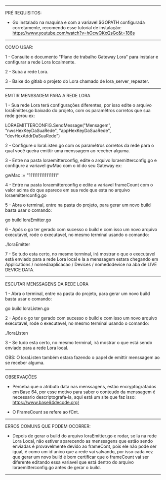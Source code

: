 ---------------------------------------------------------------------------------------------------

PRÉ REQUISITOS:
 
- Go instalado na maquina e com a variavel $GOPATH configurada corretamente, recomendo esse tutorial de instalação:
https://www.youtube.com/watch?v=hOcwQKxQsGc&t=188s

---------------------------------------------------------------------------------------------------

COMO USAR:

1 - Consulte o documento "Plano de trabalho Gateway Lora" para instalar e configurar a rede Lora localmente.

2 - Suba a rede Lora.

3 - Baixe do gitlab o projeto do Lora chamado de lora_server_repeater.

---------------------------------------------------------------------------------------------------

EMITIR MENSSAGEM PARA A REDE LORA

1 - Sua rede Lora terá configurações diferentes, por isso edite o arquivo loraEmitter.go baixado do projeto, com os paramêtros corretos que sua rede gerou ex:

LORAEMITTERCONFIG.SendMessage("Mensagem", "nwsHexKeyDaSuaRede", "appHexKeyDaSuaRede", "devHexAddrDaSuaRede")

2 - Configure o loraListen.go com os paramêtros corretos da rede para o qual você queira emittir uma menssagem ao receber alguma.

3 - Entre na pasta loraemitterconfig, edite o arquivo loraemitterconfig.go e configure a variavel gwMac com o id do seu Gateway ex:

gwMac := "1111111111111111"

4 - Entre na pasta loraemitterconfig e edite a variavel frameCount com o valor acima do que aparece em sua rede que esta no arquivo loraemitterconfig.go

5 - Abra o terminal, entre na pasta do projeto, para gerar um novo build basta usar o comando:
	
go build loraEmitter.go 

6 - Após o go ter gerado com sucesso o build e com isso um novo arquivo executavel, rode o executavel, no mesmo terminal usando o comando:

./loraEmitter 

7 - Se tudo esta certo, no mesmo terminal, irá mostrar o que o executavel está enviado para a rede Lora local e la a menssagem estara chegando em Applications / nomedaaplicacao / Devices / nomedodevice
na aba de LIVE DEVICE DATA.



---------------------------------------------------------------------------------------------------

ESCUTAR MENSSAGENS DA REDE LORA


1 - Abra o terminal, entre na pasta do projeto, para gerar um novo build basta usar o comando:
	
go build loraListen.go 

2 - Após o go ter gerado com sucesso o build e com isso um novo arquivo executavel, rode o executavel, no mesmo terminal usando o comando:

./loraListen 

3 - Se tudo esta certo, no mesmo terminal, irá mostrar o que está sendo enviado para a rede Lora local.


OBS: O loraListen também estara fazendo o papel de emittir menssagem ao se receber alguma.


---------------------------------------------------------------------------------------------------

OBSERVAÇÕES

- Perceba que o atributo data nas menssagens, estão encryptografados em Base 64, por esse motivo para saber o conteudo da menssagem é necessario descriptografa-la, aqui está um site que faz isso:
https://www.base64decode.org/

- O FrameCount se refere ao fCnt.


---------------------------------------------------------------------------------------------------

ERROS COMUNS QUE PODEM OCORRER:

- Depois de gerar o build do arquivo loraEmitter.go e rodar, se la na rede Lora Local, não estiver aparecendo as menssagens que estão sendo enviadas é provavelmente devido ao frameCont, pois ele não pode ser igual, é como um id unico que a rede vai salvando, por isso cada vez que gerar um novo build é bom certificar que o frameCount vai ser diferente editando essa variavel que está dentro do arquivo loraemitterconfig.go antes de gerar o build. 


---------------------------------------------------------------------------------------------------


